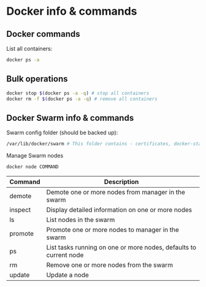 # Docker info & commands

## Docker commands

List all containers:
```Bash
docker ps -a
```
## Bulk operations

```Bash
docker stop $(docker ps -a -q) # stop all containers
docker rm -f $(docker ps -a -q) # remove all containers
```

## Docker Swarm info & commands

Swarm config folder (should be backed up):

```Bash
/var/lib/docker/swarm # This folder contains - certificates, docker-state.json, raft, state.json, worker
```

Manage Swarm nodes

```Bash
docker node COMMAND
```

|Command|Description|
|---|---|
|demote|      Demote one or more nodes from manager in the swarm|
|inspect|    Display detailed information on one or more nodes|
|ls|          List nodes in the swarm|
|promote|     Promote one or more nodes to manager in the swarm|
|ps|          List tasks running on one or more nodes, defaults to current node|
|rm|          Remove one or more nodes from the swarm|
|update|      Update a node|
